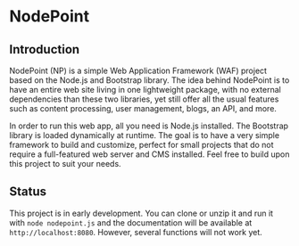# NodePoint #
## Introduction ##

NodePoint (NP) is a simple Web Application Framework (WAF) project based on the Node.js and Bootstrap library. The idea behind NodePoint is to have an entire web site living in one lightweight package, with no external dependencies than these two libraries, yet still offer all the usual features such as content processing, user management, blogs, an API, and more.

In order to run this web app, all you need is Node.js installed. The Bootstrap library is loaded dynamically at runtime. The goal is to have a very simple framework to build and customize, perfect for small projects that do not require a full-featured web server and CMS installed. Feel free to build upon this project to suit your needs.

## Status ##

This project is in early development. You can clone or unzip it and run it with `node nodepoint.js` and the documentation will be available at `http://localhost:8080`. However, several functions will not work yet.
